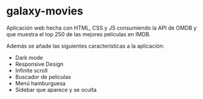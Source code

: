 # galaxy-movies

Aplicación web hecha con HTML, CSS y JS consumiendo la API de OMDB y que muestra el top 250 de las mejores películas en IMDB.

Además se añade las siguientes características a la aplicación:
* Dark mode
* Responsive Design
* Infinite scroll
* Buscador de peliculas
* Menú hamburguesa
* Sidebar que aparece y se oculta
